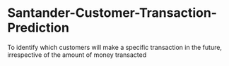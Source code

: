 # Santander-Customer-Transaction-Prediction
To identify which customers will make a specific transaction in the future, irrespective of the amount of money transacted
